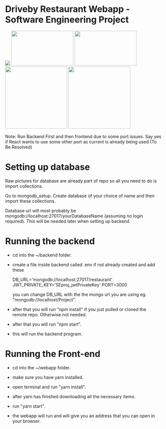 # Driveby Restaurant Webapp - Software Engineering Project

<img src='https://github.com/HamzaTatheer/SoftwareEngineeringProject/blob/main/misc/demo.png?raw=true'>
<div style="display:inline">
<img src='https://github.com/HamzaTatheer/SoftwareEngineeringProject/blob/main/misc/menu.png?raw=true' width = '200px' height='112px' />
<img src='https://github.com/HamzaTatheer/SoftwareEngineeringProject/blob/main/misc/checkout.png?raw=true' width = '200px' height='112px' />
<img src='https://github.com/HamzaTatheer/SoftwareEngineeringProject/blob/main/misc/Customer%20Panel%20-%20Status.png?raw=true' width='200px' />
<img src='https://github.com/HamzaTatheer/SoftwareEngineeringProject/blob/main/misc/Customer%20Panel%20_chat.png?raw=true' width = '200px' />
</div>

Note: Run Backend First and then frontend due to some port issues. Say yes if React wants to use some other port as current is already being used (To Be Resolved)


# Setting up database

 Raw pictures for database are already part of repo so all you need to do is import collections.

 Go to mongodb_setup. Create database of your choice of name and then import these collections.

 Database url will most probably be mongodb://localhost:27017/yourDatabaseName (assuming no login required). This will be needed later when setting up backend.

# Running the backend

- cd into the ~/backend folder.

- create a file inside backend called .env if not already created and add these

    DB_URL='mongodb://localhost:27017/restaurant'
    JWT_PRIVATE_KEY='SEproj_jwtPrivateKey'
    PORT=3000

    you can change DB_URL with the the mongo url you are using eg. "mongodb://localhost/Project".

- after that you will run "npm install" if you just pulled or cloned the remote repo. Otherwise not needed.

- after that you will run "npm start".

- this will run the backend program.




# Running the Front-end

- cd into the ~/webapp folder.

- make sure you have yarn installed.

- open terminal and run "yarn install".

- after yarn has finished downloading all the necessary items.

- run "yarn start".

- the webapp will run and will give you an address that you can open in your browser.
